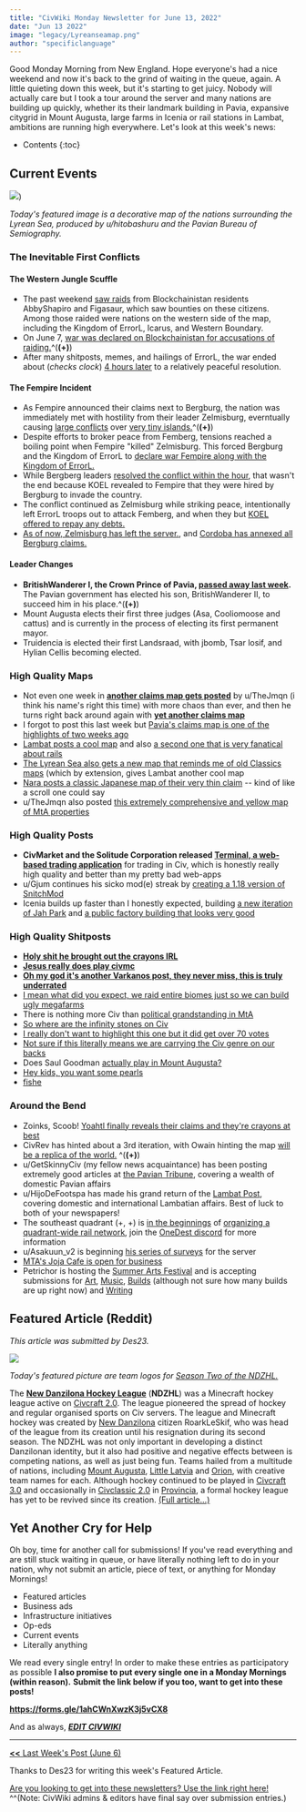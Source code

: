 ```yaml
---
title: "CivWiki Monday Newsletter for June 13, 2022"
date: "Jun 13 2022"
image: "legacy/Lyreanseamap.png"
author: "specificlanguage"
---
```



Good Monday Morning from New England. Hope everyone's had a nice weekend and now it's back to the grind of waiting in the queue, again. A little quieting down this week, but it's starting to get juicy. Nobody will actually care but I took a tour around the server and many nations are building up quickly, whether its their landmark building in Pavia, expansive citygrid in Mount Augusta, large farms in Icenia or rail stations in Lambat, ambitions are running high everywhere. Let's look at this week's news:

* Contents
  {:toc}

## Current Events

![](/legacy/Lyreanseamap.png))

*Today's featured image is a decorative map of the nations surrounding the Lyrean Sea, produced by u/hitobashuru and the Pavian Bureau of Semiography.*

### The Inevitable First Conflicts

#### The Western Jungle Scuffle

- The past weekend [saw raids](https://www.reddit.com/r/CivMC/comments/v6htqy/bounty_abbyshapiro/) from Blockchainistan residents AbbyShapiro and Figasaur, which saw bounties on these citizens. Among those raided were nations on the western side of the map, including the Kingdom of ErrorL, Icarus, and Western Boundary.
- On June 7, [war was declared on Blockchainistan for accusations of raiding.](https://www.reddit.com/r/CivMC/comments/v7aepn/a_declaration_of_war_on_blockchainistan/)^(**(+)**)
- After many shitposts, memes, and hailings of ErrorL, the war ended about (*checks clock*) [4 hours later](https://www.reddit.com/r/CivMC/comments/v7fih3/end_of_the_war_between_the_coalition_and/) to a relatively peaceful resolution.

#### The Fempire Incident

- As Fempire announced their claims next to Bergburg, the nation was immediately met with hostility from their leader Zelmisburg, everntually causing [large conflicts](https://cdn.discordapp.com/attachments/226190618601324544/984746828857745418/proof.png) over [very tiny islands.](https://cdn.discordapp.com/attachments/983188933515034635/985019772104241212/unknown.png)^(**(+)**)
- Despite efforts to broker peace from Femberg, tensions reached a boiling point when Fempire "killed" Zelmisburg. This forced Bergburg and the Kingdom of ErrorL to [declare war Fempire along with the Kingdom of ErrorL.](https://cdn.discordapp.com/attachments/226190618601324544/985088016127254538/unknown.png)
- While Bergberg leaders [resolved the conflict within the hour](https://www.reddit.com/r/CivMC/comments/v9p9c4/impedian_assembly_conflict_resolution/), that wasn't the end because KOEL revealed to Fempire that they were hired by Bergburg to invade the country.
- The conflict continued as Zelmisburg while striking peace, intentionally left ErrorL troops out to attack Femberg, and when they  but [KOEL offered to repay any debts.](https://cdn.discordapp.com/attachments/226190618601324544/985091464407162910/unknown.png)
- [As of now, Zelmisburg has left the server.](https://www.reddit.com/r/CivMC/comments/v9tczc/statement_from_the_fempire_union/), and [Cordoba has annexed all Bergburg claims.](https://www.reddit.com/r/CivMC/comments/v9qsy5/cordoba_inherits_all_berg_claims/)

#### Leader Changes

- **BritishWanderer I, the Crown Prince of Pavia, [passed away last week](https://tribune.pavia.institute/2022/june/11/britishwanderer-the-first-crown-prince-has-died/).** The Pavian government has elected his son, BritishWanderer II, to succeed him in his place.^(**(+)**)
- Mount Augusta elects their first three judges (Asa, Cooliomoose and cattus) and is currently in the process of electing its first permanent mayor.
- Truidencia is elected their first Landsraad, with jbomb, Tsar losif, and Hylian Cellis becoming elected.


### High Quality Maps

- Not even one week in [**another claims map gets posted**](https://www.reddit.com/r/CivMC/comments/v868sq/quickly_claimed_yet_still_calm_civmc_unofficial/) by u/TheJmqn (i think his name's right this time) with more chaos than ever, and then he turns right back around again with [**yet another claims map**](https://www.reddit.com/r/CivMC/comments/va8bd5/civmc_unoffical_map_2_last_one_for_a_bit_a/)
- I forgot to post this last week but [Pavia's claims map is one of the highlights of two weeks ago](https://www.reddit.com/r/CivMC/comments/v4lnsk/an_illustrative_map_of_pavia/)
- [Lambat posts a cool map](https://www.reddit.com/r/CivMC/comments/v87jpq/official_territorial_map_of_lambat_week_1_of_june/) and also [a second one that is very fanatical about rails](https://www.reddit.com/r/CivMC/comments/vace57/plans_for_a_growing_lambat_city/)
- [The Lyrean Sea also gets a new map that reminds me of old Classics maps](https://www.reddit.com/r/CivMC/comments/v77nh8/map_of_the_lyrean_sea_nations/) (which by extension, gives Lambat another cool map
- [Nara posts a classic Japanese map of their very thin claim](https://www.reddit.com/r/CivMC/comments/v7g8mo/the_illustrated_claim_of_nara/) -- kind of like a scroll one could say
- u/TheJmqn also posted [this extremely comprehensive and yellow map of MtA properties](https://www.reddit.com/r/CivMC/comments/v99g1x/the_center_of_civilization_and_chaos_mt_augusta/)

### High Quality Posts

- **CivMarket and the Solitude Corporation released [Terminal, a web-based trading application](https://www.reddit.com/r/CivMC/comments/v7wd8i/introducing_terminal_a_webbased_trading/)** for trading in Civ, which is honestly really high quality and better than my pretty bad web-apps
- u/Gjum continues his sicko mod(e) streak by [creating a 1.18 version of SnitchMod](https://www.reddit.com/r/CivMC/comments/v7gw9n/snitchmod_for_1182_fabricforge/)
- Icenia builds up faster than I honestly expected, building [a new iteration of Jah Park](https://www.reddit.com/r/CivMC/comments/v5663f/ladies_and_gentlemen_jah_park_icenia/) and [a public factory building that looks very good](https://www.reddit.com/r/CivMC/comments/v8ngkb/first_build_on_the_server_fully_public_factory/)

### High Quality Shitposts

* [**Holy shit he brought out the crayons IRL**](https://www.reddit.com/r/CivMC/comments/v6bokv/civmc_nations_drawing_their_claims/)
* [**Jesus really does play civmc**](https://www.reddit.com/r/CivMC/comments/v97qjg/civmc/)
* [**Oh my god it's another Varkanos post, they never miss, this is truly underrated**](https://www.reddit.com/r/CivMC/comments/v9hxwa/meanwhile_in_the_jarldom_of_jorvik/)
* [I mean what did you expect, we raid entire biomes just so we can build ugly megafarms](https://www.reddit.com/r/CivMC/comments/v6pf2m/clash_of_ideologies/)
* There is nothing more Civ than [political grandstanding in MtA](https://www.reddit.com/r/CivMC/comments/v6dtvv/pictures_from_a_speech_in_the_city_centre_of/)
* [So where are the infinity stones on Civ](https://www.reddit.com/r/CivMC/comments/v8tuwb/a_potential_fix_for_the_endless_queue_issue_by_a/)
* [I really don't want to highlight this one but it did get over 70 votes](https://www.reddit.com/r/CivMC/comments/v9ryaz/prolonged_exposure_to_crayon_claims_will_harm/)
* [Not sure if this literally means we are carrying the Civ genre on our backs](https://www.reddit.com/r/CivMC/comments/v6l8tn/never_forget_your_history/)
* Does Saul Goodman [actually play in Mount Augusta?](https://www.reddit.com/r/CivMC/comments/v8xe8x/call_speedyjustice_today/)
* [Hey kids, you want some pearls](https://www.reddit.com/r/CivMC/comments/v56u96/estalia_were_a_peaceful_merchant_nation_also/)
* [fishe](https://www.reddit.com/r/CivMC/comments/v8zpe0/post_fish_tanks/)


### Around the Bend

- Zoinks, Scoob! [Yoahtl finally reveals their claims and they're crayons at best](https://www.reddit.com/r/CivMC/comments/vb1dn1/claims_of_the_yoahtlan_empire_long_live_the_pigeon/)
- CivRev has hinted about a 3rd iteration, with Owain hinting the map [will be a replica of the world.](https://discord.com/channels/824717853834870845/910289205698125884/981958450772856912) ^(**(+)**)
- u/GetSkinnyCiv (my fellow news acquaintance) has been posting extremely good articles at [the Pavian Tribune](https://tribune.pavia.institute/), covering a wealth of domestic Pavian affairs
- u/HijoDeFootspa has made his grand return of the [Lambat Post](https://new.reddit.com/r/CivMC/comments/va4sb4/the_lambat_post_is_back_volume_ii_issue_1_june/), covering domestic and international Lambatian affairs. Best of luck to both of your newspapers!
- The southeast quadrant (+, +) is [in the beginnings](https://www.reddit.com/r/CivMC/comments/v6sx8g/proposal_continental_rail/) of [organizing a quadrant-wide rail network](https://discord.com/channels/415706745566920714/975865019310952468/984987415083098212), join the [OneDest discord](https://discord.gg/A4w54rSF) for more information
- u/Asakuun_v2 is beginning [his series of surveys](https://www.reddit.com/r/CivMC/comments/v7ruqd/civmc_preliminary_settlement_survey_1_data/) for the server
- [MTA's Joja Cafe is open for business](https://www.reddit.com/r/CivMC/comments/v72qyv/having_a_date_at_the_joja_cafe_in_mta/)
- Petrichor is hosting the [Summer Arts Festival](https://old.reddit.com/r/CivMC/comments/uxw7d0/petrichor_civmc_summer_arts_festival/) and is accepting submissions for [Art](https://www.reddit.com/r/CivMC/comments/v8rceb/civmc_summer_arts_festival_illustrationcomic/), [Music](https://www.reddit.com/r/CivMC/comments/v8rd8i/civmc_summer_arts_festival_musiccomposition/), [Builds](https://www.reddit.com/r/CivMC/comments/v8re11/civmc_summer_arts_festival_building/)  (although not sure how many builds are up right now) and [Writing](https://www.reddit.com/r/CivMC/comments/v8rgbp/civmc_summer_arts_festival_written_wordpoetry/)


## Featured Article (Reddit)

*This article was submitted by Des23.*

![](https://static.miraheze.org/civwikiwiki/d/db/Season2teamlogos.png)

*Today's featured picture are team logos for [Season Two of the NDZHL.](https://static.miraheze.org/civwikiwiki/d/db/Season2teamlogos.png)*

The [**New Danzilona Hockey League**](https://civwiki.org/wiki/New_Danzilona_Hockey_League) (**NDZHL**) was a Minecraft hockey league active on [Civcraft 2.0](https://civwiki.org/wiki/Civcraft_2.0). The league pioneered the spread of hockey and regular organised sports on Civ servers. The league and Minecraft hockey was created by [New Danzilona](https://civwiki.org/wiki/New_Danzilona) citizen RoarkLeSkif, who was head of the league from its creation until his resignation during its second season. The NDZHL was not only important in developing a distinct Danzilonan identity, but it also had positive and negative effects between is competing nations, as well as just being fun. Teams hailed from a multitude of nations, including [Mount Augusta](https://civwiki.org/wiki/Mount_Augusta_(Civcraft_2.0)), [Little Latvia](https://civwiki.org/wiki/Little_Latvia) and [Orion](https://civwiki.org/wiki/Orion), with creative team names for each. Although hockey continued to be played in [Civcraft 3.0](https://civwiki.org/wiki/Civcraft_3.0) and occasionally in [Civclassic 2.0](https://civwiki.org/wiki/CivClassic_2.0) in [Provincia](https://civwiki.org/wiki/Provincia), a formal hockey league has yet to be revived since its creation. [(Full article...)](https://civwiki.org/wiki/New_Danzilona_Hockey_League)

## Yet Another Cry for Help

Oh boy, time for another call for submissions! If you've read everything and are still stuck waiting in queue, or have literally nothing left to do in your nation, why not submit an article, piece of text, or anything for Monday Mornings!

- Featured articles
- Business ads
- Infrastructure initiatives
- Op-eds
- Current events
- Literally anything

We read every single entry! In order to make these entries as participatory as possible **I also promise to put every single one in a Monday Mornings (within reason).** **Submit the link below if you too, want to get into these posts!**

**https://forms.gle/1ahCWnXwzK3j5vCX8**

And as always, ***[EDIT CIVWIKI](https://civwiki.org/wiki/CivWiki:Editing_Guide)***


---

[**<<** Last Week's Post (June 6)](/_posts/2022-06-06-newsletter-06-06.md)

Thanks to Des23 for writing this week's Featured Article.

[Are you looking to get into these newsletters? Use the link right here!](**https://forms.gle/1ahCWnXwzK3j5vCX8**) ^^(Note: CivWiki admins & editors have final say over submission entries.)